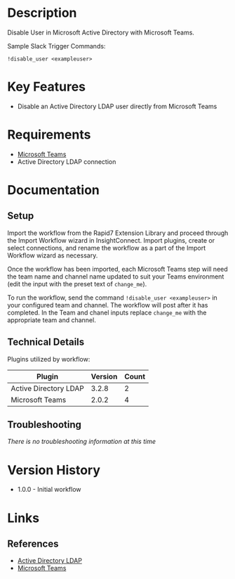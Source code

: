 # Description

Disable User in Microsoft Active Directory with Microsoft Teams.

Sample Slack Trigger Commands:

`!disable_user <exampleuser>`

# Key Features

* Disable an Active Directory LDAP user directly from Microsoft Teams

# Requirements

* [Microsoft Teams](https://insightconnect.help.rapid7.com/docs/microsoft-teams)
* Active Directory LDAP connection

# Documentation

## Setup

Import the workflow from the Rapid7 Extension Library and proceed through the Import Workflow wizard in InsightConnect. Import plugins, create or select connections, and rename the workflow as a part of the Import Workflow wizard as necessary.

Once the workflow has been imported, each Microsoft Teams step will need the team name and channel name updated to suit your Teams environment (edit the input with the preset text of `change_me`).

To run the workflow, send the command `!disable_user <exampleuser>` in your configured team and channel. The workflow will post after it has completed.
In the Team and chanel inputs replace `change_me` with the appropriate team and channel.

## Technical Details

Plugins utilized by workflow:

|Plugin|Version|Count|
|----|----|--------|
|Active Directory LDAP|3.2.8|2|
|Microsoft Teams|2.0.2|4|

## Troubleshooting

_There is no troubleshooting information at this time_

# Version History

* 1.0.0 - Initial workflow

# Links

## References

* [Active Directory LDAP](https://extensions.rapid7.com/extension/active_directory_ldap)
* [Microsoft Teams](https://teams.microsoft.com)
